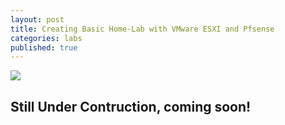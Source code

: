 ```yaml
---
layout: post
title: Creating Basic Home-Lab with VMware ESXI and Pfsense
categories: labs
published: true
---
```


![]({{site.baseurl}}/images/PfSense_logo.png)

## Still Under Contruction, coming soon!




